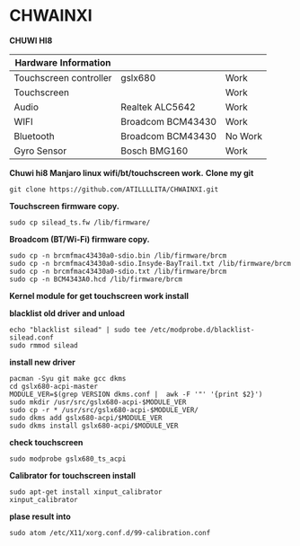 # CHWAINXI
**CHUWI HI8**

Hardware Information |  |  |
---|---|---
Touchscreen controller | gslx680 | Work
Touchscreen  | | Work
Audio | Realtek ALC5642 | Work
WIFI | Broadcom BCM43430 | Work
Bluetooth | Broadcom BCM43430 | No Work
Gyro Sensor | Bosch BMG160 | Work

**Chuwi hi8 Manjaro linux wifi/bt/touchscreen work.**
**Clone my git**
```
git clone https://github.com/ATILLLLITA/CHWAINXI.git
```
**Touchscreen firmware copy.**
```
sudo cp silead_ts.fw /lib/firmware/
```
**Broadcom (BT/Wi-Fi) firmware copy.**
```
sudo cp -n brcmfmac43430a0-sdio.bin /lib/firmware/brcm
sudo cp -n brcmfmac43430a0-sdio.Insyde-BayTrail.txt /lib/firmware/brcm
sudo cp -n brcmfmac43430a0-sdio.txt /lib/firmware/brcm
sudo cp -n BCM4343A0.hcd /lib/firmware/brcm
```
**Kernel module for get touchscreen work install**

**blacklist old driver and unload**
```
echo "blacklist silead" | sudo tee /etc/modprobe.d/blacklist-silead.conf
sudo rmmod silead
```
**install new driver**
```
pacman -Syu git make gcc dkms
cd gslx680-acpi-master
MODULE_VER=$(grep VERSION dkms.conf |  awk -F '"' '{print $2}')
sudo mkdir /usr/src/gslx680-acpi-$MODULE_VER
sudo cp -r * /usr/src/gslx680-acpi-$MODULE_VER/
sudo dkms add gslx680-acpi/$MODULE_VER
sudo dkms install gslx680-acpi/$MODULE_VER
```
**check touchscreen**
```
sudo modprobe gslx680_ts_acpi
```
**Calibrator for touchscreen install**
```
sudo apt-get install xinput_calibrator
xinput_calibrator
```
**plase result into**
```
sudo atom /etc/X11/xorg.conf.d/99-calibration.conf
```
